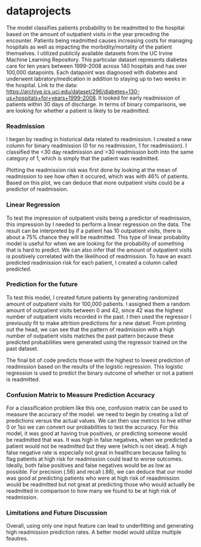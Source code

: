# dataprojects

The model classifies patients probability to be readmitted to the hospital based on the amount of outpatient visits in the year preceding the encounter. Patients being readmitted causes increasing costs for managing hospitals as well as impacting the morbidity/mortality of the patient themselves. I utilized publicily available datasets from the UC Irvine Machine Learning Repository. This particular dataset represents diabetes care for ten years between 1999-2008 across 140 hospitals and has over 100,000 datapoints. Each datapoint was diagnosed with diabetes and underwent labratory/medication in addition to staying up to two weeks in the hospital. Link to the data: https://archive.ics.uci.edu/dataset/296/diabetes+130-us+hospitals+for+years+1999-2008. It looked for early readmission of patients within 30 days of discharge. In terms of binary comparisons, we are looking for whether a patient is likely to be readmitted.

### Readmission 
I began by reading in historical data related to readmission. I created a new column for binary readmission (0 for no readmission, 1 for readmission). I classified the <30 day readmission and >30 readmission both into the same category of 1, which is simply that the patient was readmitted.

Plotting the readmission risk was first done by looking at the mean of readmission to see how often it occured, which was with 46% of patients. Based on this plot, we can deduce that more outpatient visits could be a predictor of readmission.

### Linear Regression
To test the impression of outpatient visits being a predictor of readmission, this impression by I needed to perform a linear regression on the data. The result can be interpreted by if a patient has 10 outpatient visits, there is about a 75% chance they will be readmitted. This type of linear probability model is useful for when we are looking for the probability of something that is hard to predict. We can also infer that the amount of outpatient visits is positively correlated with the likelihood of readmission. To have an exact predicted readmission risk for each patient, I created a column called predicted.

### Prediction for the future
To test this model, I created future patients by generating randomized amount of outpatient visits for 100,000 patients. I assigned them a random amount of outpatient visits between 0 and 42, since 42 was the highest number of outpatient visits recorded in the past.
I then used the regressor I previously fit to make attrition predictions for a new datset. From printing out the head, we can see that the pattern of readmission with a high number of outpatient visits matches the past pattern because these predicted probabilities were generated using the regressor trained on the past dataset.

The final bit of code predicts those with the highest to lowest prediction of readmission based on the results of the logistic regression. This logistic regression is used to predict the binary outcome of whether or not a patient is readmitted. 

### Confusion Matrix to Measure Prediction Accuracy
For a classification problem like this one, confusion matrix can be used to measure the accuracy of the model. we need to begin by creating a list of predictions versus the actual values. We can then use metrics to hve either 0 or 1so we can convert our probabilities to test the accuracy. For this model, it was good at having true positives, or predicting someone would be readmitted that was. It was high in false negatives, when we predicted a patient would not be readmitted but they were (which is not ideal). A high false negative rate is especially not great in healthcare because failing to flag patients at high risk for readmission could lead to worse outcomes. Ideally, both false positives and false negatives would be as low as possible. For precision (.56) and recall (.88), we can deduce that our model was good at predicting patients who were at high risk of reaadmission would be readmitted but not great at predicting those who would actually be readmitted in comparison to how many we found to be at high risk of readmission. 

### Limitations and Future Discussion
Overall, using only one input feature can lead to underfitting and generating high readmission prediction rates. A better model would utilize multiple feautres. 
